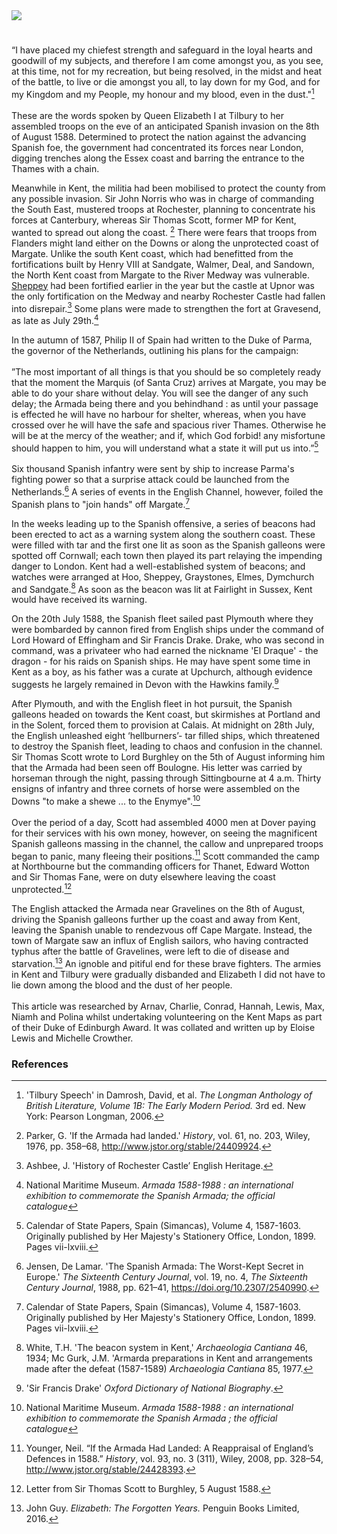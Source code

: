 <html><head></head><body><a href="https://juncture-digital.org"><img src="https://juncture-digital.org/images/ve-button.png"/></a>
<param author="Duke of Edinburgh Scheme Participants" banner="https://upload.wikimedia.org/wikipedia/commons/0/08/La_batalla_de_Gravelinas%2C_por_Nicholas_Hilliard.jpg" layout="vtl" title="The Spanish Armada and Kent " ve-config=""/> 

<param aliases="Dover" eid="Q179224" ve-entity=""/> 
<param eid="Q375314" title="Folkestone"/>
<param eid="Q676689" title="Gravesend"/>
<param aliases="Sittingbourne" eid="Q1626044" ve-entity=""/>
<param aliases="Canterbury" eid="Q29303" ve-entity=""/>
<param aliases="Walmer" eid="Q2551894" ve-entity=""/>
<param aliases="Deal" eid="Q1011096" ve-entity=""/>
<param aliases="Sandown" eid="Q7416497" ve-entity=""/>
<param aliases="Margate" eid="Q618045" ve-entity=""/>
<param aliases="Sandgate" eid="Q1000312" ve-entity=""/>
<param aliases="Upnor" eid="Q7898392" ve-entity=""/>
<param aliases="Rochester" eid="Q507517" ve-entity=""/>
<param aliases="Medway" eid="Q1434222" ve-entity=""/>
<param aliases="Sheppey" eid="Q1500299" ve-entity=""/>
<param aliases="Dymchurch" eid="Q2796278" ve-entity=""/>
<param aliases="Upchurch" eid="Q2483544" ve-entity=""/>
<param aliases="Northbourne" eid="Q2455830" ve-entity=""/>
<param aliases="Thanet" eid="Q590422" ve-entity=""/>

#

“I have placed my chiefest strength and safeguard in the loyal hearts and goodwill of my subjects, and therefore I am come amongst you, as you see, at this time, not for my recreation, but being resolved, in the midst and heat of the battle, to live or die amongst you all, to lay down for my God, and for my Kingdom and my People, my honour and my blood, even in the dust."[^ref1]
<br/><br/>
These are the words spoken by Queen Elizabeth I at Tilbury to her assembled troops on the eve of an anticipated Spanish invasion on the 8th of August 1588.  Determined to protect the nation against the advancing Spanish foe, the government had concentrated its forces near London, digging trenches along the Essex coast and barring the entrance to the Thames with a chain. 
<param manifest="https://iiif.juncture-digital.org/wc:Ignoto%2C_elisabetta_I_d%27inghilterra%2C_1588_caFXD.jpg/manifest.json" ve-image-v2/>

Meanwhile in Kent, the militia had been mobilised to protect the county from any possible invasion. Sir John Norris who was in charge of commanding the South East, mustered troops at Rochester, planning to concentrate his forces at Canterbury, whereas Sir Thomas Scott, former MP for Kent, wanted to spread out along the coast. [^ref2] There were fears that troops from Flanders might land either on the Downs or along the unprotected coast of Margate. Unlike the south Kent coast, which had benefitted from the fortifications built by Henry VIII at Sandgate, Walmer, Deal, and Sandown, the North Kent coast from Margate to the River Medway was vulnerable. [Sheppey](/16c/16c-sheppey-at-war) had been fortified earlier in the year but the castle at Upnor was the only fortification on the Medway and nearby Rochester Castle had fallen into disrepair.[^ref3] Some plans were made to strengthen the fort at Gravesend, as late as July 29th.[^ref4] 
<param manifest="https://iiif.juncture-digital.org/wc:Sir_Thomas_Scott_%281535-1594%29.jpg/manifest.json" ve-image-v2/>
<param center="Q29303" ve-map="" zoom="10"/>

In the autumn of 1587, Philip II of Spain had written to the Duke of Parma, the governor of the Netherlands, outlining his plans for the campaign: 
<br/><br/>
”The most important of all things is that you should be so completely ready that the moment the Marquis (of Santa Cruz) arrives at Margate, you may be able to do your share without delay. You will see the danger of any such delay; the Armada being there and you behindhand : as until your passage is effected he will have no harbour for shelter, whereas, when you have crossed over he will have the safe and spacious river Thames. Otherwise he will be at the mercy of the weather; and if, which God forbid! any misfortune should happen to him, you will understand what a state it will put us into.”[^ref5] 
<br/><br/>
Six thousand Spanish infantry were sent by ship to increase Parma's fighting power so that a surprise attack could be launched from the Netherlands.[^ref6] A series of events in the English Channel, however, foiled the Spanish plans to "join hands" off Margate.[^ref7] 
<param manifest="https://iiif.juncture-digital.org/wc:The_track_of_the_Armada_around_Britain_and_Ireland_RMG_L8270.jpg/manifest.json" ve-image-v2/>
<param center="Q618045" ve-map="" zoom="15"/>

In the weeks leading up to the Spanish offensive, a series of beacons had been erected to act as a warning system along the southern coast. These were filled with tar and the first one lit as soon as the Spanish galleons were spotted off Cornwall; each town then played its part relaying the impending danger to London. Kent had a well-established system of beacons; and watches were arranged at Hoo, Sheppey, Graystones, Elmes, Dymchurch and Sandgate.[^ref8] As soon as the beacon was lit at Fairlight in Sussex, Kent would have received its warning.
<param manifest="https://iiif.juncture-digital.org/wc:A_Map_of_the_Beacons_in_Kent_%28BM_1872%2C0113.1137%29.jpg/manifest.json" ve-image-v2/>

On the 20th July 1588, the Spanish fleet sailed past Plymouth where they were bombarded by cannon fired from English ships under the command of Lord Howard of Effingham and Sir Francis Drake. Drake, who was second in command, was a privateer who had earned the nickname 'El Draque' - the dragon - for his raids on Spanish ships. He may have spent some time in Kent as a boy, as his father was a curate at Upchurch, although evidence suggests he largely remained in Devon with the Hawkins family.[^ref9] 
<param manifest="https://iiif.juncture-digital.org/wc:St._Mary_the_Virgin_Church%2C_Upchurch_-_geograph.org.uk_-_2210058.jpg/manifest.json" ve-image-v2/>

After Plymouth, and with the English fleet in hot pursuit, the Spanish galleons headed on towards the Kent coast, but skirmishes at Portland and in the Solent, forced them to provision at Calais.   At midnight on 28th July, the English unleashed eight ‘hellburners’- tar filled ships, which threatened to destroy the Spanish fleet, leading to chaos and confusion in the channel. Sir Thomas Scott wrote to Lord Burghley on the 5th of August informing him that the Armada had been seen off Boulogne. His letter was carried by horseman through the night, passing through Sittingbourne at 4 a.m. Thirty ensigns of infantry and three cornets of horse were assembled on the Downs "to make a shewe ... to the Enymye".[^ref10] 
<br/><br/>
Over the period of a day, Scott had assembled 4000 men at Dover paying for their services with his own money, however, on seeing the magnificent Spanish galleons massing in the channel, the callow and unprepared troops began to panic, many fleeing their positions.[^ref11] Scott commanded the camp at Northbourne but the commanding officers for Thanet, Edward Wotton and Sir Thomas Fane, were on duty elsewhere leaving the coast unprotected.[^ref12] 
<param manifest="https://iiif.juncture-digital.org/wc:Invincible_Armada.jpg/manifest.json" ve-image-v2/>
<param center="Q179224" ve-map="" zoom="10"/>

The English attacked the Armada near Gravelines on the 8th of August, driving the Spanish galleons further up the coast and away from Kent, leaving the Spanish unable to rendezvous off Cape Margate.  Instead, the town of Margate saw an influx of English sailors, who having contracted typhus after the battle of Gravelines, were left to die of disease and starvation.[^ref13] An ignoble and pitiful end for these brave fighters. The armies in Kent and Tilbury were gradually disbanded and Elizabeth I did not have to lie down among the blood and the dust of her people. 
<br/><br/>
This article was researched by Arnav, Charlie, Conrad, Hannah, Lewis, Max, Niamh and Polina whilst undertaking volunteering on the Kent Maps as part of their Duke of Edinburgh Award. It was collated and written up by Eloise Lewis and Michelle Crowther.
<param manifest="https://iiif.juncture-digital.org/wc:Loutherbourg-Spanish_Armada.jpg/manifest.json" ve-image-v2/>
<param center="Q618045" ve-map="" zoom="10"/>

### References

[^ref1]: 'Tilbury Speech' in Damrosh, David, et al. _The Longman Anthology of British Literature, Volume 1B: The Early Modern Period._ 3rd ed. New York: Pearson Longman, 2006.
[^ref2]: Parker, G. 'If the Armada had landed.' _History_, vol. 61, no. 203, Wiley, 1976, pp. 358–68, http://www.jstor.org/stable/24409924. 
[^ref3]: Ashbee, J. 'History of Rochester Castle’ English Heritage.
[^ref4]: National Maritime Museum. _Armada 1588-1988 : an international exhibition to commemorate the Spanish Armada; the official catalogue_
[^ref5]: Calendar of State Papers, Spain (Simancas), Volume 4, 1587-1603. Originally published by Her Majesty's Stationery Office, London, 1899. Pages vii-lxviii.
[^ref6]: Jensen, De Lamar. 'The Spanish Armada: The Worst-Kept Secret in Europe.' _The Sixteenth Century Journal_, vol. 19, no. 4, _The Sixteenth Century Journal_, 1988, pp. 621–41, https://doi.org/10.2307/2540990.
[^ref7]: Calendar of State Papers, Spain (Simancas), Volume 4, 1587-1603. Originally published by Her Majesty's Stationery Office, London, 1899. Pages vii-lxviii.
[^ref8]: White, T.H. 'The beacon system in Kent,' _Archaeologia Cantiana_ 46, 1934; Mc Gurk, J.M. 'Armarda preparations in Kent and arrangements made after the defeat (1587-1589) _Archaeologia Cantiana_ 85, 1977.
[^ref9]: 'Sir Francis Drake' _Oxford Dictionary of National Biography_.
[^ref9]: Parker, G. 'If the Armada had landed.' _History_, vol. 61, no. 203, Wiley, 1976, pp. 358–68, http://www.jstor.org/stable/24409924. 
[^ref10]: National Maritime Museum. _Armada 1588-1988 : an international exhibition to commemorate the Spanish Armada ; the official catalogue_
[^ref11]: Younger, Neil. “If the Armada Had Landed: A Reappraisal of England’s Defences in 1588.” _History_, vol. 93, no. 3 (311), Wiley, 2008, pp. 328–54, http://www.jstor.org/stable/24428393.
[^ref12]: Letter from Sir Thomas Scott to Burghley, 5 August 1588.
[^ref13]: John Guy. _Elizabeth: The Forgotten Years._ Penguin Books Limited, 2016. 
<param manifest="https://iiif.juncture-digital.org/wc:Elizabeth_I_%28Armada_Portrait%29.jpg/manifest.json" ve-image-v2/>
</body></html>